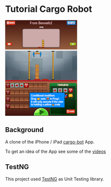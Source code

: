 # Tutorial Cargo Robot

<img  src="https://github.com/dojo-java-programming/cargo-robot/blob/master/src/documentation/image/cargo-bot-level-easy-00.png" />


## Background

A clone of the iPhone / iPad [cargo-bot](https://www.google.nl/search?q=cargo+bot&tbm=isch&tbo=u&source=univ&sa=X&ved=0ahUKEwjYwYWsg8PJAhVFgA8KHUvzD6QQsAQINg&biw=1342&bih=985) App.

To get an idea of the App see some of the [videos](https://www.google.nl/search?q=cargo+bot&biw=1342&bih=985&tbm=vid&source=lnms&sa=X&ved=0ahUKEwjVy-ytg8PJAhUGRQ8KHRLaAyYQ_AUICCgC&dpr=1)


## TestNG

This project used [TestNG](http://testng.org) as Unit Testing library. 